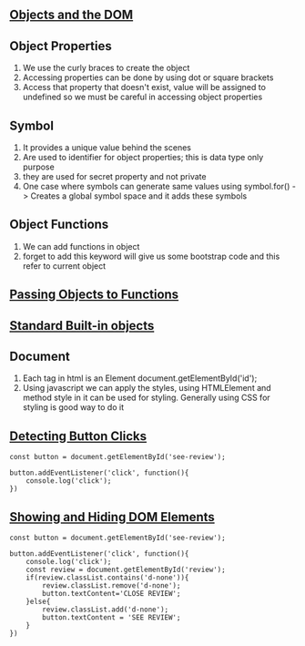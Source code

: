 ## [Objects and the DOM](./../objectsanddom.js)

## Object Properties
1) We use the curly braces to create the object
2) Accessing properties can be done by using dot or square brackets
3) Access that property that doesn't exist, value will be assigned to undefined so we must be careful in accessing object properties

## Symbol
1) It provides a unique value behind the scenes
2) Are used to identifier for object properties; this is data type only purpose
3) they are used for secret property and not private
4) One case where symbols can generate same values using symbol.for() -> Creates a global symbol space and it adds these symbols

## Object Functions
1) We can add functions in object
2) forget to add this keyword will give us some bootstrap code and this refer to current object 

## [Passing Objects to Functions](./../passingobjectstooffunctions.js)

## [Standard Built-in objects](https://developer.mozilla.org/en-US/docs/Web/JavaScript/Reference/Global_Objects)

## Document 
1) Each tag in html is an Element
    document.getElementById('id');
2) Using javascript we can apply the styles, using HTMLElement and method style in it can be used for styling. Generally using CSS for styling is good way to do it

## [Detecting Button Clicks](./../home.js)
```
const button = document.getElementById('see-review');

button.addEventListener('click', function(){
    console.log('click');
})
```

## [Showing and Hiding DOM Elements](./../home.js)
```
const button = document.getElementById('see-review');

button.addEventListener('click', function(){
    console.log('click');
    const review = document.getElementById('review');
    if(review.classList.contains('d-none')){
        review.classList.remove('d-none');
        button.textContent='CLOSE REVIEW';
    }else{
        review.classList.add('d-none');
        button.textContent = 'SEE REVIEW';
    }
})
```

